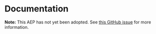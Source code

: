 # Documentation

**Note:** This AEP has not yet been adopted. See
[this GitHub issue](https://github.com/aep-dev/aep.dev/issues/47) for more
information.
